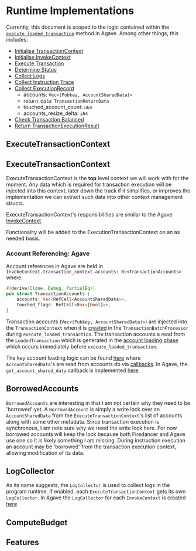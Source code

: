 # Runtime Implementations

Currently, this document is scoped to the logic contained within the [`execute_loaded_transaction`](https://github.com/anza-xyz/agave/blob/faea52f338df8521864ab7ce97b120b2abb5ce13/svm/src/transaction_processor.rs#L717) method in Agave. Among other things, this includes: 
- [Initialise TransactionContext](https://github.com/anza-xyz/agave/blob/faea52f338df8521864ab7ce97b120b2abb5ce13/svm/src/transaction_processor.rs#L753)
- [Initialise InvokeContext](https://github.com/anza-xyz/agave/blob/faea52f338df8521864ab7ce97b120b2abb5ce13/svm/src/transaction_processor.rs#L782)
- [Execute Transaction](https://github.com/anza-xyz/agave/blob/faea52f338df8521864ab7ce97b120b2abb5ce13/svm/src/transaction_processor.rs#L798)
- [Determine Status](https://github.com/anza-xyz/agave/blob/faea52f338df8521864ab7ce97b120b2abb5ce13/svm/src/transaction_processor.rs#L814)
- [Collect Logs](https://github.com/anza-xyz/agave/blob/faea52f338df8521864ab7ce97b120b2abb5ce13/svm/src/transaction_processor.rs#L841)
- [Collect Instruction Trace](https://github.com/anza-xyz/agave/blob/faea52f338df8521864ab7ce97b120b2abb5ce13/svm/src/transaction_processor.rs#L848)
- [Collect ExecutionRecord](https://github.com/anza-xyz/agave/blob/faea52f338df8521864ab7ce97b120b2abb5ce13/svm/src/transaction_processor.rs#L856)
    - accounts: `Vec<(Pubkey, AccountSharedData)>`
    - return_data: `TransactionReturnData`
    - touched_account_count: `u64`
    - accounts_resize_delta: `i64`
- [Check Transaction Balanced](https://github.com/anza-xyz/agave/blob/faea52f338df8521864ab7ce97b120b2abb5ce13/svm/src/transaction_processor.rs#L863)
- [Return TransactionExecutionResult](https://github.com/anza-xyz/agave/blob/faea52f338df8521864ab7ce97b120b2abb5ce13/svm/src/transaction_processor.rs#L7890)

## ExecuteTransactionContext


## ExecuteTransactionContext 
ExecuteTransactionContext is the **top** level context we will work with for the moment. Any data which is required for transaction execution will be injected into this context, later down the track if it simplifies, or improves the implementation we can extract such data into other context management structs.

ExecuteTransactionContext's responsibilities are similar to the Agave [InvokeContext](https://github.com/anza-xyz/agave/blob/faea52f338df8521864ab7ce97b120b2abb5ce13/program-runtime/src/invoke_context.rs#L192).

Functionality will be added to the ExecutionTransactionContext on an as needed basis.

### Account Referencing: Agave

Account references in Agave are held in `InvokeContext.transaction_context.accounts: Rc<TransactionAccounts>` where:
```rust
#[derive(Clone, Debug, PartialEq)]
pub struct TransactionAccounts {
    accounts: Vec<RefCell<AccountSharedData>>,
    touched_flags: RefCell<Box<[bool]>>,
}
```
Transaction accounts (`Vec<(Pubkey, AccountSharedData)>`) are injected into the `TransactionContext` when it is [created](https://github.com/anza-xyz/agave/blob/faea52f338df8521864ab7ce97b120b2abb5ce13/svm/src/transaction_processor.rs#L753) in the `TransactionBatchProcessor` during `execute_loaded_transaction`. The transaction accounts a read from the `LoadedTransaction` which is generated in the [account loading phase](https://github.com/anza-xyz/agave/blob/faea52f338df8521864ab7ce97b120b2abb5ce13/svm/src/transaction_processor.rs#L286) which occurs immediately before `execute_loaded_transaction`. 

The key account loading logic can be found [here](https://github.com/anza-xyz/agave/blob/faea52f338df8521864ab7ce97b120b2abb5ce13/svm/src/account_loader.rs#L225-L226) where `AccountSharedData`'s are read from accounts db via [callbacks](https://github.com/anza-xyz/agave/blob/faea52f338df8521864ab7ce97b120b2abb5ce13/svm/src/account_loader.rs#L255-L256). In Agave, the `get_account_shared_data` callback is implemented [here](https://github.com/anza-xyz/agave/blob/faea52f338df8521864ab7ce97b120b2abb5ce13/runtime/src/bank.rs#L6799).


## BorrowedAccounts
`BorrowedAccounts` are interesting in that I am not certain why they need to be 'borrowed' yet. A `BorrowedAccount` is simply a write lock over an `AccountSharedData` from the `ExecuteTransactionContext`'s list of accounts along with some other metadata. Since transaction execution is synchronous, I am note sure why we need the write lock here. For now borrowed accounts will keep the lock because both Firedancer and Agave use one so it is likely something I am missing. During instruction execution an account may be 'borrowed' from the transaction execution context, allowing modification of its data.  

## LogCollector
As its name suggests, the `LogCollector` is used to collect logs in the program runtime. If enabled, each `ExecuteTransactionContext` gets its own `LogCollector`. In Agave the `LogCollector` for each `InvokeContext` is created [here](https://github.com/anza-xyz/agave/blob/faea52f338df8521864ab7ce97b120b2abb5ce13/svm/src/transaction_processor.rs#L765.)

## ComputeBudget

## Features

<!-- 

# Borrowed Accounts

fd_executor_load_transaction_accounts: https://github.com/firedancer-io/firedancer/blob/82ecf8392fe076afce5f9cba02a5efa976e664c8/src/flamenco/runtime/fd_executor.c#L361-L362
fd_executor_setup_borrowed_accounts_for_txn: https://github.com/firedancer-io/firedancer/blob/82ecf8392fe076afce5f9cba02a5efa976e664c8/src/flamenco/runtime/fd_executor.c#L1439
fd_acc_mgr_view: https://github.com/firedancer-io/firedancer/blob/82ecf8392fe076afce5f9cba02a5efa976e664c8/src/flamenco/runtime/fd_acc_mgr.c#L131
fd_runtime_finalize_txns_update_blockstore_meta: https://github.com/firedancer-io/firedancer/blob/82ecf8392fe076afce5f9cba02a5efa976e664c8/src/flamenco/runtime/fd_runtime.c#L968


## Agave: Program Indices
- Loaded for transaction here: https://github.com/anza-xyz/agave/blob/8db563d3bba4d03edf0eb2737fba87f394c32b64/svm/src/account_loader.rs#L476-L477
- For each instruction in the transaction:
    - If program is native loader append []; otherwise
    - Load program account and if native loader is the owner append \[program_index\]
- Typed as a Vec\<Vec\<u16\>\> but really a Vec<?u16>
- Returned fro load_transaction as LoadedTransaction.program_indices
- Passed to MessageProcessor::process_message from loaded_transaction 
- Zipped with message instructions iterator for instruction execution 
- Passed to invoke_context.process_instruction
- Used to configure next instruction context

## Agave: Instruction Accounts
- Created in MessageProcessor::process_message
- For each account in the instruction account indexes array:
    - instr.account_indexes = [4, 1, 6]
    - iter (instr_acc_idx, txn_acc_idx): (0, 4)
    - index_in_callee: the index of the first occurence of a particular account
    - index_in_caller: index in transaction 
- InstructionAccounts
    - https://github.com/anza-xyz/agave/blob/8db563d3bba4d03edf0eb2737fba87f394c32b64/ledger-tool/src/program.rs#L490
    - https://github.com/anza-xyz/agave/blob/8db563d3bba4d03edf0eb2737fba87f394c32b64/program-runtime/src/invoke_context.rs#L377
    - https://github.com/anza-xyz/agave/blob/8db563d3bba4d03edf0eb2737fba87f394c32b64/programs/bpf_loader/benches/serialization.rs#L102
    - https://github.com/anza-xyz/agave/blob/8db563d3bba4d03edf0eb2737fba87f394c32b64/svm/src/message_processor.rs#L74
    - https://github.com/anza-xyz/agave/blob/8db563d3bba4d03edf0eb2737fba87f394c32b64/svm/tests/conformance.rs#387 
    
-->